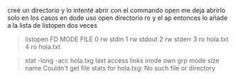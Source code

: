 

creé un directorio y lo intenté abrir con el commando open 
me deja abrirlo solo en los casos en dode uso open directorio ro y el ap 
entonces lo añade a la lista de listopen dos veces

> listopen
   FD  MODE  FILE
    0   rw   stdin
    1   rw   stdout
    2   rw   stderr
    3   ro   hola.txt
    4   ro   hola.txt




> stat -long -acc hola.txg
    last access     links  inode     own     grp      mode         size  name
Couldn't get file stats for hola.txg: No such file or directory






